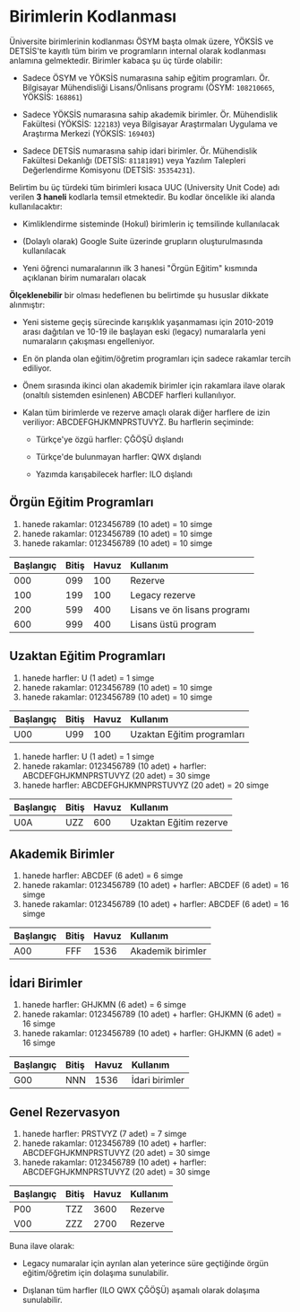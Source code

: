 Birimlerin Kodlanması
=====================

Üniversite birimlerinin kodlanması ÖSYM başta olmak üzere, YÖKSİS ve DETSİS'te
kayıtlı tüm birim ve programların internal olarak kodlanması anlamına
gelmektedir.  Birimler kabaca şu üç türde olabilir:

- Sadece ÖSYM ve YÖKSİS numarasına sahip eğitim programları.  Ör. Bilgisayar
  Mühendisliği Lisans/Önlisans programı (ÖSYM: `108210665`, YÖKSİS: `168861`)

- Sadece YÖKSİS numarasına sahip akademik birimler. Ör. Mühendislik Fakültesi
  (YÖKSİS: `122183`) veya Bilgisayar Araştırmaları Uygulama ve Araştırma Merkezi
  (YÖKSİS: `169403`)

- Sadece DETSİS numarasına sahip idari birimler.  Ör. Mühendislik Fakültesi
  Dekanlığı (DETSİS: `81181891`) veya Yazılım Talepleri Değerlendirme Komisyonu
  (DETSİS: `35354231`).

Belirtim bu üç türdeki tüm birimleri kısaca UUC (University Unit Code) adı
verilen **3 haneli** kodlarla temsil etmektedir.  Bu kodlar öncelikle iki alanda
kullanılacaktır:

- Kimliklendirme sisteminde (Hokul) birimlerin iç temsilinde kullanılacak

- (Dolaylı olarak) Google Suite üzerinde grupların oluşturulmasında kullanılacak

- Yeni öğrenci numaralarının ilk 3 hanesi "Örgün Eğitim" kısmında açıklanan
  birim numaraları olacak

**Ölçeklenebilir** bir olması hedeflenen bu belirtimde şu hususlar dikkate
alınmıştır:

- Yeni sisteme geçiş sürecinde karışıklık yaşanmaması için 2010-2019 arası
  dağıtılan ve 10-19 ile başlayan eski (legacy) numaralarla yeni numaraların
  çakışması engelleniyor.

- En ön planda olan eğitim/öğretim programları için sadece rakamlar tercih
  ediliyor.

- Önem sırasında ikinci olan akademik birimler için rakamlara ilave olarak
  (onaltılı sistemden esinlenen) ABCDEF harfleri kullanılıyor.

- Kalan tüm birimlerde ve rezerve amaçlı olarak diğer harflere de izin
  veriliyor: ABCDEFGHJKMNPRSTUVYZ.  Bu harflerin seçiminde:

  + Türkçe'ye özgü harfler: ÇĞÖŞÜ dışlandı

  + Türkçe'de bulunmayan harfler: QWX dışlandı

  + Yazımda karışabilecek harfler: ILO dışlandı

Örgün Eğitim Programları
------------------------

1. hanede rakamlar: 0123456789 (10 adet) = 10 simge
1. hanede rakamlar: 0123456789 (10 adet) = 10 simge
1. hanede rakamlar: 0123456789 (10 adet) = 10 simge

| Başlangıç  | Bitiş       | Havuz       | Kullanım                     |
|:-----------|:------------|:------------|:-----------------------------|
| 000        | 099         | 100         | Rezerve                      |
| 100        | 199         | 100         | Legacy rezerve               |
| 200        | 599         | 400         | Lisans ve ön lisans programı |
| 600        | 999         | 400         | Lisans üstü program          |

Uzaktan Eğitim Programları
--------------------------

1. hanede harfler: U (1 adet) = 1 simge
2. hanede rakamlar: 0123456789 (10 adet) = 10 simge
3. hanede rakamlar: 0123456789 (10 adet) = 10 simge

| Başlangıç  | Bitiş       | Havuz       | Kullanım                     |
|:-----------|:------------|:------------|:-----------------------------|
| U00        | U99         | 100         | Uzaktan Eğitim programları   |

1. hanede harfler: U (1 adet) = 1 simge
2. hanede rakamlar: 0123456789 (10 adet) + harfler: ABCDEFGHJKMNPRSTUVYZ (20 adet) = 30 simge
3. hanede harfler: ABCDEFGHJKMNPRSTUVYZ (20 adet) = 20 simge

| Başlangıç  | Bitiş       | Havuz       | Kullanım                     |
|:-----------|:------------|:------------|:-----------------------------|
| U0A        | UZZ         | 600         | Uzaktan Eğitim rezerve       |

Akademik Birimler
-----------------

1. hanede harfler: ABCDEF (6 adet) = 6 simge
2. hanede rakamlar: 0123456789 (10 adet) + harfler: ABCDEF (6 adet) = 16 simge
3. hanede rakamlar: 0123456789 (10 adet) + harfler: ABCDEF (6 adet) = 16 simge

| Başlangıç  | Bitiş       | Havuz       | Kullanım                     |
|:-----------|:------------|:------------|:-----------------------------|
| A00        | FFF         | 1536        | Akademik birimler            |

İdari Birimler
--------------

1. hanede harfler: GHJKMN (6 adet) = 6 simge
2. hanede rakamlar: 0123456789 (10 adet) + harfler: GHJKMN (6 adet) = 16 simge
3. hanede rakamlar: 0123456789 (10 adet) + harfler: GHJKMN (6 adet) = 16 simge

| Başlangıç  | Bitiş       | Havuz       | Kullanım                     |
|:-----------|:------------|:------------|:-----------------------------|
| G00        | NNN         | 1536        | İdari birimler               |

Genel Rezervasyon
-----------------

1. hanede harfler: PRSTVYZ (7 adet) = 7 simge
2. hanede rakamlar: 0123456789 (10 adet) + harfler: ABCDEFGHJKMNPRSTUVYZ (20 adet) = 30 simge
3. hanede rakamlar: 0123456789 (10 adet) + harfler: ABCDEFGHJKMNPRSTUVYZ (20 adet) = 30 simge

| Başlangıç  | Bitiş       | Havuz       | Kullanım                     |
|:-----------|:------------|:------------|:-----------------------------|
| P00        | TZZ         | 3600        | Rezerve                      |
| V00        | ZZZ         | 2700        | Rezerve                      |

Buna ilave olarak:

- Legacy numaralar için ayrılan alan yeterince süre geçtiğinde örgün
  eğitim/öğretim için dolaşıma sunulabilir.

- Dışlanan tüm harfler (ILO QWX ÇĞÖŞÜ) aşamalı olarak dolaşıma sunulabilir.
